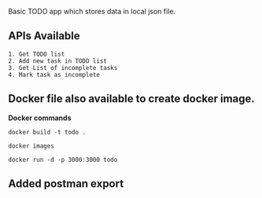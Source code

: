 Basic TODO app which stores data in local json file.

## APIs Available
    1. Get TODO list
    2. Add new task in TODO list
    3. Get List of incomplete tasks
    4. Mark task as incomplete


## Docker file also available to create docker image.

**Docker commands**

```
docker build -t todo .

docker images

docker run -d -p 3000:3000 todo

```


## Added postman export
